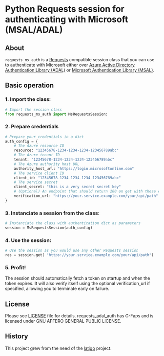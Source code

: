 # Python Requests session for authenticating with Microsoft (MSAL/ADAL)

## About

`requests_ms_auth` is a [Requests](https://requests.readthedocs.io/en/master/) compatible session class that you can use to authenticate with Microsoft either over [Azure Active Directory Authentication Library (ADAL)](https://adal-python.readthedocs.io/en/latest) or [Microsoft Authentication Library (MSAL)](https://msal-python.readthedocs.io/en/latest).

## Basic operation

### 1. Import the class:

```python
# Import the session class
from requests_ms_auth import MsRequestsSession:
```

### 2. Prepare credentials

```python
# Prepare your credentials in a dict
auth_config = {
    # The Azure resource ID
    resource: "12345678-1234-1234-1234-123456789abc"
    # The Azure tenant ID
    tenant: "12345678-1234-1234-1234-123456789abc"
    # The Azure authority host URL
    authority_host_url: "https://login.microsoftonline.com"
    # The service client ID
    client_id: "12345678-1234-1234-1234-123456789abc"
    # The service secret
    client_secret: "this is a very secret secret key"
    # (Optional) An endpoint that should return 200 on get with these credentials (for quickly verifying that auth works)
    verification_url: "https://your.service.example.com/your/api/path"
}

```

### 3. Instanciate a session from the class:

```python
# Instanciate the class with authentication dict as parameters
session = MsRequestsSession(auth_config)
```

### 4. Use the session:

```python
# Use the session as you would use any other Requests session
res = session.get( "https://your.service.example.com/your/api/path")
```

### 5. Profit!

The session should automatically fetch a token on startup and when the token expires. It will also verify itself using the optional verification_url if specified, allowing you to terminate early on failure.

## License

Please see [LICENSE](LICENSE) file for details. requests_adal_auth has G-Faps and is licensed under GNU AFFERO GENERAL PUBLIC LICENSE.

## History

This project grew from the need of the [latigo](/equinor/latigo) project.
